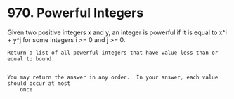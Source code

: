 # 970. Powerful Integers

Given two positive integers x and y, an integer is
        powerful if it is equal to x^i + y^j for some integers
        i >= 0 and j >= 0.

    Return a list of all powerful integers that have value less than or equal to bound.
    

    You may return the answer in any order.  In your answer, each value should occur at most
        once.